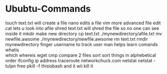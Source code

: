 # Ububtu-Commands
touch text.txt    will create a file
nano edits a file 
vim  more advanced file edit
cat lets u look into afile
shred text.txt    will shred the file so no one can see inside it
mkdir     make new directory
cp text.txt ./mynewdirectory/afile.txt
mv newfile.awsome ./mynewdirectory/newfile.awsome
rm text.txt 
rmdir mynewdirectory
finger username       to track user
man    helps learn comands
whatis  
which 
whereis 
wget
cmp       compare 2 files
sort       sort things in alphebetical order
ifconfig
ip address
traceroute networkchuck.com
netstat
netstat -tulpn
free
pkill -f thisisbash         and it wii kill it
